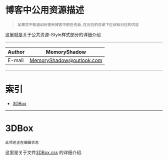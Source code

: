 博客中公用资源描述
============================================

>`如果您不知道如何使用博客中那些资源,在对应的目录下应该有对应的内容`

这里就是关于公共资源-Style样式部分的详细介绍

****
|Author|MemoryShadow|
|---|---
|E-mail|MemoryShadow@outlook.com

****

# 索引

* [3DBox](#3DBox)

****

# 3DBox
`此项还正在编辑状态`

这里是关于文件[3DBox.css](https://github.com/MemoryShadow/MemoryShadow.github.io/blob/master/Template/Public/Style/3DBox.css "访问源代码")
的详细介绍.
